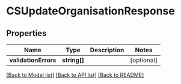 # CSUpdateOrganisationResponse

## Properties
Name | Type | Description | Notes
------------ | ------------- | ------------- | -------------
**validationErrors** | **string[]** |  | [optional] 

[[Back to Model list]](../README.md#documentation-for-models) [[Back to API list]](../README.md#documentation-for-api-endpoints) [[Back to README]](../README.md)



